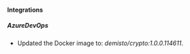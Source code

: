 
#### Integrations

##### AzureDevOps
- Updated the Docker image to: *demisto/crypto:1.0.0.114611*.





